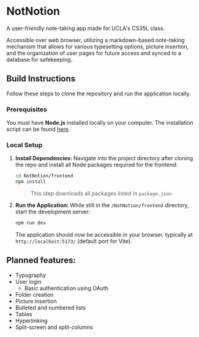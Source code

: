 # NotNotion
A user-friendly note-taking app made for UCLA's CS35L class.

Accessible over web browser, utilizing a markdown-based note-taking mechanism that allows for various typesetting options, picture insertion, and the organization of user pages for future access and synced to a database for safekeeping.

## Build Instructions 
Follow these steps to clone the repository and run the application locally.

### Prerequisites
You must have **Node.js** installed locally on your computer. The installation script can be found [here](https://nodejs.org/en/download).

### Local Setup
1. **Install Dependencies:**
   Navigate into the project directory after cloning the repo and install all Node packages required for the frontend:
   ```bash
   cd NotNotion/frontend
   npm install
   ```
   > This step downloads all packages listed in `package.json`

2. **Run the Application:**
   While still in the `/NotNotion/frontend` directory, start the development server:
   ```bash
   npm run dev
   ```
   The application should now be accessible in your browser, typically at `http://localhost:5173/` (default port for Vite).


## Planned features:
* Typography
* User login
  * Basic authentication using OAuth
* Folder creation
* Picture insertion
* Bulleted and numbered lists
* Tables
* Hyperlinking
* Split-screen and split-columns

